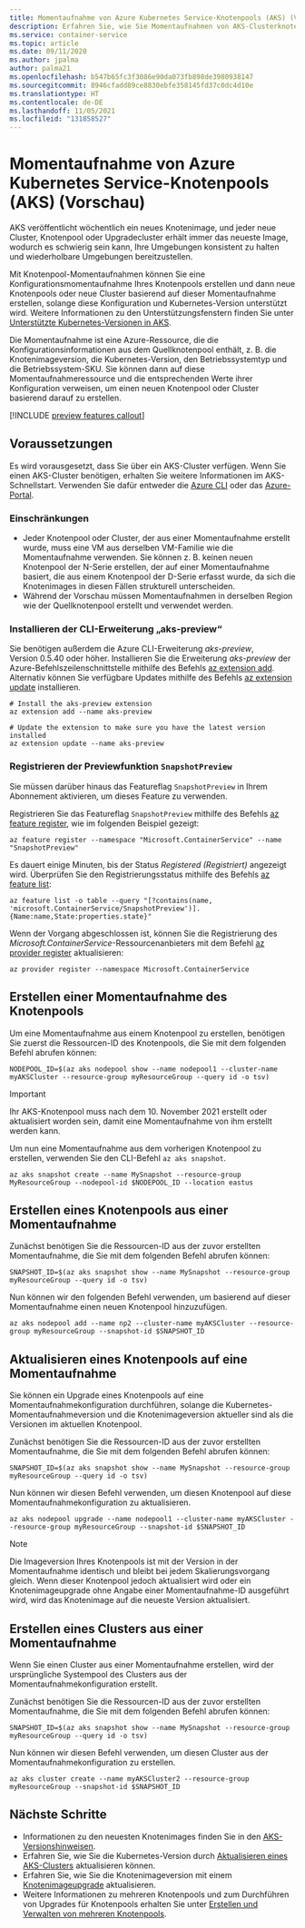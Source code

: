 ```yaml
---
title: Momentaufnahme von Azure Kubernetes Service-Knotenpools (AKS) (Vorschau)
description: Erfahren Sie, wie Sie Momentaufnahmen von AKS-Clusterknotenpools anfertigen und Cluster und Knotenpools aus einer Momentaufnahme erstellen.
ms.service: container-service
ms.topic: article
ms.date: 09/11/2020
ms.author: jpalma
author: palma21
ms.openlocfilehash: b547b65fc3f3086e90da073fb898de3980938147
ms.sourcegitcommit: 8946cfadd89ce8830ebfe358145fd37c0dc4d10e
ms.translationtype: HT
ms.contentlocale: de-DE
ms.lasthandoff: 11/05/2021
ms.locfileid: "131858527"
---
```

# <a name="azure-kubernetes-service-aks-node-pool-snapshot-preview"></a>Momentaufnahme von Azure Kubernetes Service-Knotenpools (AKS) (Vorschau)

AKS veröffentlicht wöchentlich ein neues Knotenimage, und jeder neue Cluster, Knotenpool oder Upgradecluster erhält immer das neueste Image, wodurch es schwierig sein kann, Ihre Umgebungen konsistent zu halten und wiederholbare Umgebungen bereitzustellen.

Mit Knotenpool-Momentaufnahmen können Sie eine Konfigurationsmomentaufnahme Ihres Knotenpools erstellen und dann neue Knotenpools oder neue Cluster basierend auf dieser Momentaufnahme erstellen, solange diese Konfiguration und Kubernetes-Version unterstützt wird. Weitere Informationen zu den Unterstützungsfenstern finden Sie unter [Unterstützte Kubernetes-Versionen in AKS][supported-versions].

Die Momentaufnahme ist eine Azure-Ressource, die die Konfigurationsinformationen aus dem Quellknotenpool enthält, z. B. die Knotenimageversion, die Kubernetes-Version, den Betriebssystemtyp und die Betriebssystem-SKU. Sie können dann auf diese Momentaufnahmeressource und die entsprechenden Werte ihrer Konfiguration verweisen, um einen neuen Knotenpool oder Cluster basierend darauf zu erstellen.

[!INCLUDE [preview features callout](./includes/preview/preview-callout.md)]

## <a name="before-you-begin"></a>Voraussetzungen

Es wird vorausgesetzt, dass Sie über ein AKS-Cluster verfügen. Wenn Sie einen AKS-Cluster benötigen, erhalten Sie weitere Informationen im AKS-Schnellstart. Verwenden Sie dafür entweder die [Azure CLI][aks-quickstart-cli] oder das [Azure-Portal][aks-quickstart-portal].

### <a name="limitations"></a>Einschränkungen

- Jeder Knotenpool oder Cluster, der aus einer Momentaufnahme erstellt wurde, muss eine VM aus derselben VM-Familie wie die Momentaufnahme verwenden. Sie können z. B. keinen neuen Knotenpool der N-Serie erstellen, der auf einer Momentaufnahme basiert, die aus einem Knotenpool der D-Serie erfasst wurde, da sich die Knotenimages in diesen Fällen strukturell unterscheiden.
- Während der Vorschau müssen Momentaufnahmen in derselben Region wie der Quellknotenpool erstellt und verwendet werden.

### <a name="install-aks-preview-cli-extension"></a>Installieren der CLI-Erweiterung „aks-preview“

Sie benötigen außerdem die Azure CLI-Erweiterung *aks-preview*, Version 0.5.40 oder höher. Installieren Sie die Erweiterung *aks-preview* der Azure-Befehlszeilenschnittstelle mithilfe des Befehls [az extension add][az-extension-add]. Alternativ können Sie verfügbare Updates mithilfe des Befehls [az extension update][az-extension-update] installieren.

```azurecli-interactive
# Install the aks-preview extension
az extension add --name aks-preview

# Update the extension to make sure you have the latest version installed
az extension update --name aks-preview
```

### <a name="register-the-snapshotpreview-preview-feature"></a>Registrieren der Previewfunktion `SnapshotPreview`

Sie müssen darüber hinaus das Featureflag `SnapshotPreview` in Ihrem Abonnement aktivieren, um dieses Feature zu verwenden.

Registrieren Sie das Featureflag `SnapshotPreview` mithilfe des Befehls [az feature register][az-feature-register], wie im folgenden Beispiel gezeigt:

```azurecli-interactive
az feature register --namespace "Microsoft.ContainerService" --name "SnapshotPreview"
```

Es dauert einige Minuten, bis der Status *Registered (Registriert)* angezeigt wird. Überprüfen Sie den Registrierungsstatus mithilfe des Befehls [az feature list][az-feature-list]:

```azurecli-interactive
az feature list -o table --query "[?contains(name, 'microsoft.ContainerService/SnapshotPreview')].{Name:name,State:properties.state}"
```

Wenn der Vorgang abgeschlossen ist, können Sie die Registrierung des *Microsoft.ContainerService*-Ressourcenanbieters mit dem Befehl [az provider register][az-provider-register] aktualisieren:

```azurecli-interactive
az provider register --namespace Microsoft.ContainerService
```

## <a name="take-a-node-pool-snapshot"></a>Erstellen einer Momentaufnahme des Knotenpools

Um eine Momentaufnahme aus einem Knotenpool zu erstellen, benötigen Sie zuerst die Ressourcen-ID des Knotenpools, die Sie mit dem folgenden Befehl abrufen können:

```azurecli-interactive
NODEPOOL_ID=$(az aks nodepool show --name nodepool1 --cluster-name myAKSCluster --resource-group myResourceGroup --query id -o tsv)
```

> [!IMPORTANT]
> Ihr AKS-Knotenpool muss nach dem 10. November 2021 erstellt oder aktualisiert worden sein, damit eine Momentaufnahme von ihm erstellt werden kann.

Um nun eine Momentaufnahme aus dem vorherigen Knotenpool zu erstellen, verwenden Sie den CLI-Befehl `az aks snapshot`.

```azurecli-interactive
az aks snapshot create --name MySnapshot --resource-group MyResourceGroup --nodepool-id $NODEPOOL_ID --location eastus
```

## <a name="create-a-node-pool-from-a-snapshot"></a>Erstellen eines Knotenpools aus einer Momentaufnahme

Zunächst benötigen Sie die Ressourcen-ID aus der zuvor erstellten Momentaufnahme, die Sie mit dem folgenden Befehl abrufen können:

```azurecli-interactive
SNAPSHOT_ID=$(az aks snapshot show --name MySnapshot --resource-group myResourceGroup --query id -o tsv)
```

Nun können wir den folgenden Befehl verwenden, um basierend auf dieser Momentaufnahme einen neuen Knotenpool hinzuzufügen.

```azurecli-interactive
az aks nodepool add --name np2 --cluster-name myAKSCluster --resource-group myResourceGroup --snapshot-id $SNAPSHOT_ID
```

## <a name="upgrading-a-node-pool-to-a-snapshot"></a>Aktualisieren eines Knotenpools auf eine Momentaufnahme

Sie können ein Upgrade eines Knotenpools auf eine Momentaufnahmekonfiguration durchführen, solange die Kubernetes-Momentaufnahmeversion und die Knotenimageversion aktueller sind als die Versionen im aktuellen Knotenpool.

Zunächst benötigen Sie die Ressourcen-ID aus der zuvor erstellten Momentaufnahme, die Sie mit dem folgenden Befehl abrufen können:

```azurecli-interactive
SNAPSHOT_ID=$(az aks snapshot show --name MySnapshot --resource-group myResourceGroup --query id -o tsv)
```

Nun können wir diesen Befehl verwenden, um diesen Knotenpool auf diese Momentaufnahmekonfiguration zu aktualisieren.

```azurecli-interactive
az aks nodepool upgrade --name nodepool1 --cluster-name myAKSCluster --resource-group myResourceGroup --snapshot-id $SNAPSHOT_ID
```

> [!NOTE]
> Die Imageversion Ihres Knotenpools ist mit der Version in der Momentaufnahme identisch und bleibt bei jedem Skalierungsvorgang gleich. Wenn dieser Knotenpool jedoch aktualisiert wird oder ein Knotenimageupgrade ohne Angabe einer Momentaufnahme-ID ausgeführt wird, wird das Knotenimage auf die neueste Version aktualisiert.

## <a name="create-a-cluster-from-a-snapshot"></a>Erstellen eines Clusters aus einer Momentaufnahme

Wenn Sie einen Cluster aus einer Momentaufnahme erstellen, wird der ursprüngliche Systempool des Clusters aus der Momentaufnahmekonfiguration erstellt.

Zunächst benötigen Sie die Ressourcen-ID aus der zuvor erstellten Momentaufnahme, die Sie mit dem folgenden Befehl abrufen können:

```azurecli-interactive
SNAPSHOT_ID=$(az aks snapshot show --name MySnapshot --resource-group myResourceGroup --query id -o tsv)
```

Nun können wir diesen Befehl verwenden, um diesen Cluster aus der Momentaufnahmekonfiguration zu erstellen.

```azurecli-interactive
az aks cluster create --name myAKSCluster2 --resource-group myResourceGroup --snapshot-id $SNAPSHOT_ID
```

## <a name="next-steps"></a>Nächste Schritte

- Informationen zu den neuesten Knotenimages finden Sie in den [AKS-Versionshinweisen](https://github.com/Azure/AKS/releases).
- Erfahren Sie, wie Sie die Kubernetes-Version durch [Aktualisieren eines AKS-Clusters][upgrade-cluster] aktualisieren können.
- Erfahren Sie, wie Sie die Knotenimageversion mit einem [Knotenimageupgrade][node-image-upgrade] aktualisieren.
- Weitere Informationen zu mehreren Knotenpools und zum Durchführen von Upgrades für Knotenpools erhalten Sie unter [Erstellen und Verwalten von mehreren Knotenpools][use-multiple-node-pools].

<!-- LINKS - internal -->
[aks-quickstart-cli]: kubernetes-walkthrough.md
[aks-quickstart-portal]: kubernetes-walkthrough-portal.md
[supported-versions]: supported-kubernetes-versions.md
[upgrade-cluster]: upgrade-cluster.md
[node-image-upgrade]: node-image-upgrade.md
[github-schedule]: node-upgrade-github-actions.md
[use-multiple-node-pools]: use-multiple-node-pools.md
[max-surge]: upgrade-cluster.md#customize-node-surge-upgrade
[az-extension-add]: /cli/azure/extension#az_extension_add
[az-extension-update]: /cli/azure/extension#az_extension_update
[az-feature-list]: /cli/azure/feature#az_feature_list
[az-feature-register]: /cli/azure/feature#az_feature_register
[az-aks-install-cli]: /cli/azure/aks#az_aks_install_cli
[az-provider-register]: /cli/azure/provider#az_provider_register